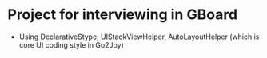 # Project for interviewing in GBoard
- Using DeclarativeStype, UIStackViewHelper, AutoLayoutHelper (which is core UI coding style in Go2Joy)
